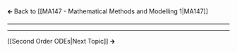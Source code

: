 🡰 Back to [[MA147 - Mathematical Methods and Modelling 1|MA147]] 
- - - 

- - - 
[[Second Order ODEs|Next Topic]] 🡲